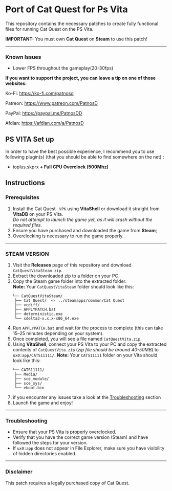 # Port of Cat Quest for Ps Vita
This repository contains the necessary patches to create fully functional files for running Cat Quest on the PS Vita.

**IMPORTANT:** You must own **Cat Quest** on **Steam** to use this patch!  

---
### Known Issues  

- Lower FPS throughout the gameplay(20-30fps)

**If you want to support the project, you can leave a tip on one of those websites:**

Ko-Fi: https://ko-fi.com/patnosd

Patreon: https://www.patreon.com/PatnosD

PayPal: https://paypal.me/PatnosDD

Afdian: https://afdian.com/a/PatnosD

## PS VITA Set up

In order to have the best possible experience, I recommend you to use following plugin(s) (that you should be able to find somewhere on the net) :
- ioplus.skprx
 **+ Full CPU Overclock (500Mhz)**




## Instructions

### Prerequisites
1. Install the Cat Quest `.VPK` using **VitaShell** or download it straight from **VitaDB** on your PS Vita.  
   *Do not attempt to launch the game yet, as it will crash without the required files.*
2. Ensure you have purchased and downloaded the game from **Steam**;
3. Overclocking is necessary to run the game properly.

---

### STEAM VERSION
1. Visit the **Releases** page of this repository and download `CatQuestVitaSteam.zip`.
2. Extract the downloaded zip to a folder on your PC.
3. Copy the Steam game folder into the extracted folder.  
   **Note:** Your `CatQuestVitaSteam` folder should look like this:
```
   └── CatQuestVitaSteam/
    ├── Cat Quest/  <- ../steamapps/common/Cat Quest
    ├── vcdiff/
    ├── APPLYPATCH.bat
    ├── deterministic.exe
    └── xdelta3-x.x.x-x86_64.exe
```
4. Run `APPLYPATCH.bat` and wait for the process to complete (this can take 15–25 minutes depending on your system).
5. Once completed, you will see a file named `CatQuestVita.zip`.
6. Using **VitaShell**, connect your PS Vita to your PC and copy the extracted contents of `CatQuestVita.zip` (_zip file should be around 40-50MB_) to `ux0:app/CATS11111/`.
   **Note:** Your `CATS11111` folder on your Vita should look like this:
```
   └── CATS11111/
    ├── Media/
    ├── sce_module/
    ├── sce_sys/
    └── eboot.bin
```
7. if you encounter any issues take a look at the [Troubleshooting](#troubleshooting) section
8. Launch the game and enjoy!
---

### Troubleshooting
- Ensure that your PS Vita is properly overclocked.  
- Verify that you have the correct game version (Steam) and have followed the steps for your version.
- If `ux0:app` does not appear in File Explorer, make sure you have visibility of hidden directories enabled.

---

### Disclaimer
This patch requires a legally purchased copy of Cat Quest.

